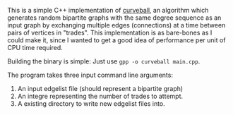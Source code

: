 This is a simple C++ implementation of [curveball](https://doi.org/10.1038/ncomms5114), an algorithm which generates random bipartite graphs with the same degree sequence as an input graph by exchanging multiple edges (connections) at a time between pairs of vertices in "trades".
This implementation is as bare-bones as I could make it, since I wanted to get a good idea of performance per unit of CPU time required.

Building the binary is simple: Just use `gpp -o curveball main.cpp`. 

The program takes three input command line arguments:
1. An input edgelist file (should represent a bipartite graph)
2. An integre representing the number of trades to attempt.
3. A existing directory to write new edgelist files into.
